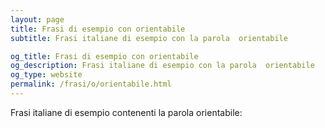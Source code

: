 ```yaml
---
layout: page
title: Frasi di esempio con orientabile 
subtitle: Frasi italiane di esempio con la parola  orientabile

og_title: Frasi di esempio con orientabile 
og_description: Frasi italiane di esempio con la parola  orientabile
og_type: website
permalink: /frasi/o/orientabile.html
---
```


Frasi italiane di esempio contenenti la parola orientabile:


